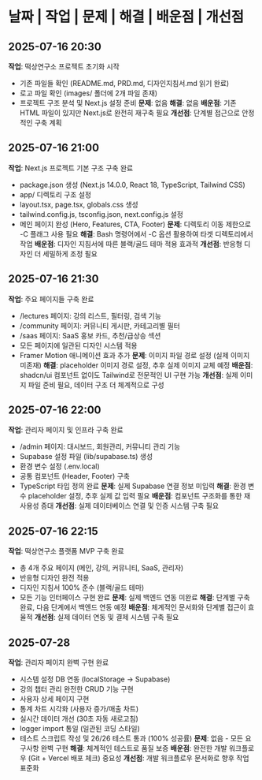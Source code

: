 # 날짜 | 작업 | 문제 | 해결 | 배운점 | 개선점

## 2025-07-16 20:30
**작업**: 떡상연구소 프로젝트 초기화 시작
- 기존 파일들 확인 (README.md, PRD.md, 디자인지침서.md 읽기 완료)
- 로고 파일 확인 (images/ 폴더에 2개 파일 존재)
- 프로젝트 구조 분석 및 Next.js 설정 준비
**문제**: 없음
**해결**: 없음
**배운점**: 기존 HTML 파일이 있지만 Next.js로 완전히 재구축 필요
**개선점**: 단계별 접근으로 안정적인 구축 계획

## 2025-07-16 21:00
**작업**: Next.js 프로젝트 기본 구조 구축 완료
- package.json 생성 (Next.js 14.0.0, React 18, TypeScript, Tailwind CSS)
- app/ 디렉토리 구조 설정
- layout.tsx, page.tsx, globals.css 생성
- tailwind.config.js, tsconfig.json, next.config.js 설정
- 메인 페이지 완성 (Hero, Features, CTA, Footer)
**문제**: 디렉토리 이동 제한으로 -C 플래그 사용 필요
**해결**: Bash 명령어에서 -C 옵션 활용하여 타겟 디렉토리에서 작업
**배운점**: 디자인 지침서에 따른 블랙/골드 테마 적용 효과적
**개선점**: 반응형 디자인 더 세밀하게 조정 필요

## 2025-07-16 21:30
**작업**: 주요 페이지들 구축 완료
- /lectures 페이지: 강의 리스트, 필터링, 검색 기능
- /community 페이지: 커뮤니티 게시판, 카테고리별 필터
- /saas 페이지: SaaS 홍보 카드, 추천/급상승 섹션
- 모든 페이지에 일관된 디자인 시스템 적용
- Framer Motion 애니메이션 효과 추가
**문제**: 이미지 파일 경로 설정 (실제 이미지 미존재)
**해결**: placeholder 이미지 경로 설정, 추후 실제 이미지 교체 예정
**배운점**: shadcn/ui 컴포넌트 없이도 Tailwind로 전문적인 UI 구현 가능
**개선점**: 실제 이미지 파일 준비 필요, 데이터 구조 더 체계적으로 구성

## 2025-07-16 22:00
**작업**: 관리자 페이지 및 인프라 구축 완료
- /admin 페이지: 대시보드, 회원관리, 커뮤니티 관리 기능
- Supabase 설정 파일 (lib/supabase.ts) 생성
- 환경 변수 설정 (.env.local)
- 공통 컴포넌트 (Header, Footer) 구축
- TypeScript 타입 정의 완료
**문제**: 실제 Supabase 연결 정보 미입력
**해결**: 환경 변수 placeholder 설정, 추후 실제 값 입력 필요
**배운점**: 컴포넌트 구조화를 통한 재사용성 증대
**개선점**: 실제 데이터베이스 연결 및 인증 시스템 구축 필요

## 2025-07-16 22:15
**작업**: 떡상연구소 플랫폼 MVP 구축 완료
- 총 4개 주요 페이지 (메인, 강의, 커뮤니티, SaaS, 관리자)
- 반응형 디자인 완전 적용
- 디자인 지침서 100% 준수 (블랙/골드 테마)
- 모든 기능 인터페이스 구현 완료
**문제**: 실제 백엔드 연동 미완료
**해결**: 단계별 구축 완료, 다음 단계에서 백엔드 연동 예정
**배운점**: 체계적인 문서화와 단계별 접근이 효율적
**개선점**: 실제 데이터 연동 및 결제 시스템 구축 필요

## 2025-07-28 
**작업**: 관리자 페이지 완벽 구현 완료
- 시스템 설정 DB 연동 (localStorage → Supabase)
- 강의 챕터 관리 완전한 CRUD 기능 구현
- 사용자 상세 페이지 구현
- 통계 차트 시각화 (사용자 증가/매출 차트)
- 실시간 데이터 개선 (30초 자동 새로고침)
- logger import 통일 (일관된 코딩 스타일)
- 테스트 스크립트 작성 및 26/26 테스트 통과 (100% 성공률)
**문제**: 없음 - 모든 요구사항 완벽 구현
**해결**: 체계적인 테스트로 품질 보증
**배운점**: 완전한 개발 워크플로우 (Git + Vercel 배포 체크) 중요성
**개선점**: 개발 워크플로우 문서화로 향후 작업 표준화

